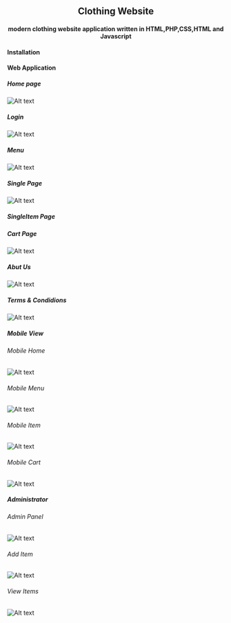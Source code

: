 <h2 align="center">Clothing Website</h2>
<h4 align="center">modern clothing website application written in HTML,PHP,CSS,HTML and Javascript</h4>
<h4>Installation</h4>

<h4>Web Application</h4>

<h5>Home page</h5>
<img src="https://github.com/Vishaka-Randunuge/Clothing-Website-Daisy_War/blob/master/Daisy_War/img-web-daisy/home.png" alt="Alt text" title="Optional title"  />

<h5>Login</h5>
<img src="https://github.com/Vishaka-Randunuge/Clothing-Website-Daisy_War/blob/master/Daisy_War/img-web-daisy/register.jpg" alt="Alt text" title="Optional title">

<h5>Menu</h5>
<img src="https://github.com/Vishaka-Randunuge/Clothing-Website-Daisy_War/blob/master/Daisy_War/img-web-daisy/menu.jpg" alt="Alt text" title="Optional title">

<h5>Single Page</h5>
<img src="https://github.com/Vishaka-Randunuge/Clothing-Website-Daisy_War/blob/master/Daisy_War/img-web-daisy/single-page.jpg" alt="Alt text" title="Optional title">

<h5>SingleItem Page</h5
<img src="https://github.com/Vishaka-Randunuge/Clothing-Website-Daisy_War/blob/master/Daisy_War/img-web-daisy/single-page.jpg" alt="Alt text" title="Optional title">

<h5>Cart Page</h5>
<img src="https://github.com/Vishaka-Randunuge/Clothing-Website-Daisy_War/blob/master/Daisy_War/img-web-daisy/cart.jpg" alt="Alt text" title="Optional title">

<h5>Abut Us</h5>
<img src="https://github.com/Vishaka-Randunuge/Clothing-Website-Daisy_War/blob/master/Daisy_War/img-web-daisy/about-us.jpg" alt="Alt text" title="Optional title">

<h5>Terms & Condidions</h5>
<img src="https://github.com/Vishaka-Randunuge/Clothing-Website-Daisy_War/blob/master/Daisy_War/img-web-daisy/T&C.jpg" alt="Alt text" title="Optional title">






<h5>Mobile View</h5>

<h6>Mobile Home</h6>
<img src="https://github.com/Vishaka-Randunuge/Clothing-Website-Daisy_War/blob/master/Daisy_War/img-web-daisy/mobile-home.jpg" alt="Alt text" title="Optional title">


<h6>Mobile Menu</h6>
<img src="https://github.com/Vishaka-Randunuge/Clothing-Website-Daisy_War/blob/master/Daisy_War/img-web-daisy/mobile-menu.png" alt="Alt text" title="Optional title">


<h6>Mobile Item</h6>
<img src="https://github.com/Vishaka-Randunuge/Clothing-Website-Daisy_War/blob/master/Daisy_War/img-web-daisy/mobile-item.jpg" alt="Alt text" title="Optional title">


<h6>Mobile Cart</h6>
<img src="https://github.com/Vishaka-Randunuge/Clothing-Website-Daisy_War/blob/master/Daisy_War/img-web-daisy/mobile-cart.jpg" alt="Alt text" title="Optional title">




<h5>Administrator</h5>

<h6>Admin Panel</h6>
<img src="https://github.com/Vishaka-Randunuge/Clothing-Website-Daisy_War/blob/master/Daisy_War/img-web-daisy/admin-add-item.jpg" alt="Alt text" title="Optional title">

<h6>Add Item</h6>
<img src="https://github.com/Vishaka-Randunuge/Clothing-Website-Daisy_War/blob/master/Daisy_War/img-web-daisy/admin-adds.jpg" alt="Alt text" title="Optional title">

<h6>View Items</h6>
<img src="https://github.com/Vishaka-Randunuge/Clothing-Website-Daisy_War/blob/master/Daisy_War/img-web-daisy/admin-view-item.jpg" alt="Alt text" title="Optional title">



